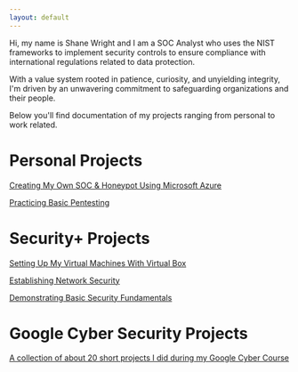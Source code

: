 ```yaml
---
layout: default
---
```


Hi, my name is Shane Wright and I am a SOC Analyst who uses the NIST frameworks to implement security controls to ensure compliance with international regulations related to data protection. 

With a value system rooted in patience, curiosity, and unyielding integrity, I'm driven by an unwavering commitment to safeguarding organizations and their people.

Below you'll find documentation of my projects ranging from personal to work related.

# Personal Projects

[Creating My Own SOC & Honeypot Using Microsoft Azure](soc.md)

[Practicing Basic Pentesting](pentest.md)

# Security+ Projects

[Setting Up My Virtual Machines With Virtual Box](virtualbox.md)

[Establishing Network Security](networks.md)

[Demonstrating Basic Security Fundamentals](fundamentals.md)

# Google Cyber Security Projects

[A collection of about 20 short projects I did during my Google Cyber Course](https://drive.google.com/drive/folders/1wpp0yInp7JdFHIChciaa0mnhdhfE97i8?usp=drive_link)
